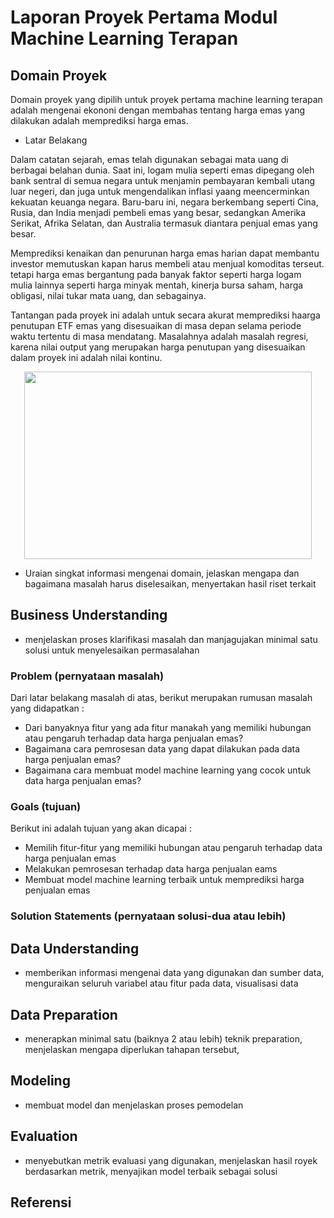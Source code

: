 # Laporan Proyek Pertama Modul Machine Learning Terapan

## Domain Proyek
Domain proyek yang dipilih untuk proyek pertama machine learning terapan adalah mengenai ekononi dengan membahas tentang harga emas yang dilakukan adalah memprediksi harga emas.

- Latar Belakang

Dalam catatan sejarah, emas telah digunakan sebagai mata uang di berbagai belahan dunia. Saat ini, logam mulia seperti emas dipegang oleh bank sentral di semua negara untuk menjamin pembayaran kembali utang luar negeri, dan juga untuk mengendalikan inflasi yaang meencerminkan kekuatan keuanga negara. Baru-baru ini, negara berkembang seperti Cina, Rusia, dan India menjadi pembeli emas yang besar, sedangkan Amerika Serikat, Afrika Selatan, dan Australia termasuk diantara penjual emas yang besar.

Memprediksi kenaikan dan penurunan harga emas harian dapat membantu investor memutuskan kapan harus membeli atau menjual komoditas terseut. tetapi harga emas bergantung pada banyak faktor seperti harga logam mulia lainnya seperti harga minyak mentah, kinerja bursa saham, harga obligasi, nilai tukar mata uang, dan sebagainya. 

Tantangan pada proyek ini adalah untuk secara akurat memprediksi haarga penutupan ETF emas yang disesuaikan di masa depan selama periode waktu tertentu di masa mendatang. Masalahnya adalah masalah regresi, karena nilai output yang merupakan harga penutupan yang disesuaikan dalam proyek ini adalah nilai kontinu.

<p align="center">
  <img width="460" height="300" src="https://user-images.githubusercontent.com/68459186/138650396-7b5242eb-4287-4b70-af33-ab6465db02e1.png">
</p>

- Uraian singkat informasi mengenai domain, jelaskan mengapa dan bagaimana masalah harus diselesaikan, menyertakan hasil riset terkait

## Business Understanding
- menjelaskan proses klarifikasi masalah dan manjagujakan minimal satu solusi untuk menyelesaikan permasalahan

### Problem (pernyataan masalah)

Dari latar belakang masalah di atas, berikut merupakan rumusan masalah yang didapatkan :
- Dari banyaknya fitur yang ada fitur manakah yang memiliki hubungan atau pengaruh terhadap data harga penjualan emas?
- Bagaimana cara pemrosesan data yang dapat dilakukan pada data harga penjualan emas?
- Bagaimana cara membuat model machine learning yang cocok untuk data harga penjualan emas?

### Goals (tujuan)
Berikut ini adalah tujuan yang akan dicapai :
- Memilih fitur-fitur yang memiliki hubungan atau pengaruh terhadap data harga penjualan emas
- Melakukan pemrosesan terhadap data harga penjualan eams
- Membuat model machine learning terbaik untuk memprediksi harga penjualan emas 

### Solution Statements (pernyataan solusi-dua atau lebih)

## Data Understanding
- memberikan informasi mengenai data yang digunakan dan sumber data, menguraikan seluruh variabel atau fitur pada data, visualisasi data

## Data Preparation
- menerapkan minimal satu (baiknya 2 atau lebih) teknik preparation, menjelaskan mengapa diperlukan tahapan tersebut, 

## Modeling
- membuat model dan menjelaskan proses pemodelan

## Evaluation
- menyebutkan metrik evaluasi yang digunakan, menjelaskan hasil royek berdasarkan metrik, menyajikan model terbaik sebagai solusi

## Referensi
